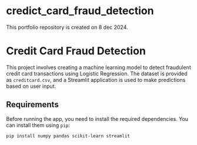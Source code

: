 # credict_card_fraud_detection
This portfolio repository is created on 8 dec 2024.
# Credit Card Fraud Detection

This project involves creating a machine learning model to detect fraudulent credit card transactions using Logistic Regression. The dataset is provided as `creditcard.csv`, and a Streamlit application is used to make predictions based on user input.

## Requirements

Before running the app, you need to install the required dependencies. You can install them using `pip`:

```bash
pip install numpy pandas scikit-learn streamlit

